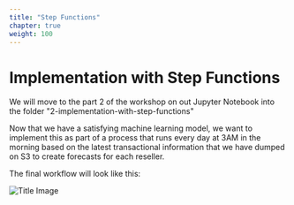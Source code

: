 ```yaml
---
title: "Step Functions"
chapter: true
weight: 100
---
```

# Implementation with Step Functions

We will move to the part 2 of the workshop on out Jupyter Notebook into the folder "2-implementation-with-step-functions"

Now that we have a satisfying machine learning model, we want to implement this as part of a process that runs every day at 3AM in the morning based on the latest transactional information that we have dumped on S3 to create forecasts for each reseller.

The final workflow will look like this:

![Title Image](/images/sagemaker.png)
